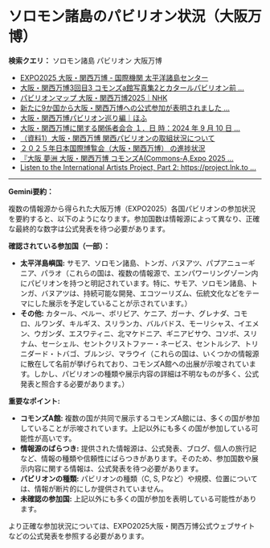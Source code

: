 # ソロモン諸島のパビリオン状況（大阪万博）

**検索クエリ：** ソロモン諸島 パビリオン 大阪万博

- [EXPO2025 大阪・関西万博 - 国際機関 太平洋諸島センター](https://pic.or.jp/featured_word/10255/)
- [大阪・関西万博3回目3 コモンズa館写真集2とカタールパビリオン前 ...](https://ameblo.jp/bomuu/entry-12895014892.html)
- [パビリオンマップ 大阪・関西万博2025｜NHK](https://www3.nhk.or.jp/news/special/osaka_expo/pavilion/)
- [新たに9か国から大阪・関西万博への公式参加が表明されました ...](https://www.expo2025.or.jp/news/news-20220531-01/)
- [大阪・関西万博パビリオン巡り編｜ほふ](https://note.com/matugeya/n/nedf39f8182d6)
- [大阪・関西万博に関する関係者会合 １．日 時：2024 年 9 月 10 日 ...](https://www.cas.go.jp/jp/seisaku/osaka_kansai_banpaku/pdf/r60910_siryou1.pdf)
- [（資料1）大阪・関西万博 関西パビリオンの取組状況について](https://www.kouiki-kansai.jp/material/files/group/3/1-170shiryo1.pdf)
- [２０２５年日本国際博覧会（大阪・関西万博） の進捗状況](https://www.cas.go.jp/jp/seisaku/expo_suisin_honbu/kankei_renraku/dai5/siryou1.pdf)
- [『大阪 夢洲 大阪・関西万博 コモンズA(Commons-A,Expo 2025 ...](https://4travel.jp/travelogue/11979428)
- [Listen to the International Artists Project, Part 2: https://project.lnk.to ...](https://www.facebook.com/joelhavea/posts/listen-to-the-international-artists-project-part-2-httpsprojectlnktorelease/1010521227548722/)


---

**Gemini要約：**

複数の情報源から得られた大阪万博（EXPO2025）各国パビリオンの参加状況を要約すると、以下のようになります。参加国数は情報源によって異なり、正確な最終的な数字は公式発表を待つ必要があります。

**確認されている参加国（一部）：**

* **太平洋島嶼国:**  サモア、ソロモン諸島、トンガ、バヌアツ、パプアニューギニア、パラオ（これらの国は、複数の情報源で、エンパワーリングゾーン内にパビリオンを持つと明記されています。特に、サモア、ソロモン諸島、トンガ、バヌアツは、持続可能な開発、エコツーリズム、伝統文化などをテーマにした展示を予定していることが示されています。）
* **その他:** カタール、ペルー、ボリビア、ケニア、ガーナ、グレナダ、コモロ、ルワンダ、キルギス、スリランカ、バルバドス、モーリシャス、イエメン、ウガンダ、エスワティニ、北マケドニア、ギニアビサウ、コソボ、スリナム、セーシェル、セントクリストファー・ネービス、セントルシア、トリニダード・トバゴ、ブルンジ、マラウイ（これらの国は、いくつかの情報源に散在して名前が挙げられており、コモンズA館への出展が示唆されています。しかし、パビリオンの種類や展示内容の詳細は不明なものが多く、公式発表と照合する必要があります。）


**重要なポイント:**

* **コモンズA館:** 複数の国が共同で展示するコモンズA館には、多くの国が参加していることが示唆されています。上記以外にも多くの国が参加している可能性が高いです。
* **情報源のばらつき:** 提供された情報源は、公式発表、ブログ、個人の旅行記など、情報の種類や信頼性にばらつきがあります。そのため、参加国数や展示内容に関する情報は、公式発表を待つ必要があります。
* **パビリオンの種類:**  パビリオンの種類（C, S, Pなど）や規模、位置については、情報が断片的にしか提供されていません。
* **未確認の参加国:** 上記以外にも多くの国が参加を表明している可能性があります。

より正確な参加状況については、EXPO2025大阪・関西万博公式ウェブサイトなどの公式発表を参照する必要があります。

